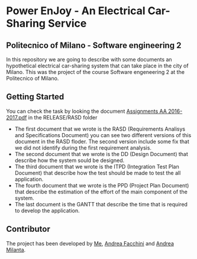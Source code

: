 # Power EnJoy - An Electrical Car-Sharing Service
## Politecnico of Milano - Software engineering 2
In this repository we are going to describe with some documents an hypothetical electrical car-sharing system that can take place in the city of Milano. This was the project of the course Software engeneering 2 at the Politecnico of Milano.
## Getting Started
You can check the task by looking the document [Assignments AA 2016-2017.pdf](https://github.com/istoony/softeng/blob/master/RELEASE/RASD/Assignments%20AA%202016-2017.pdf) in the RELEASE/RASD folder
* The first document that we wrote is the RASD (Requirements Analisys and Specifications Document) you can see two different versions of this document in the RASD floder. The second version include some fix that we did not identify during the first requirement analysis.
* The second document that we wrote is the DD (Design Document) that describe how the system sould be designed.
* The third document that we wrote is the ITPD (Integration Test Plan Document) that describe how the test should be made to test the all application.
* The fourth document that we wrote is the PPD (Project Plan Document) that describe the estimation of the effort of the main component of the system. 
* The last document is the GANTT that describe the time that is required to develop the application.
## Contributor
The project has been developed by [Me](https://github.com/istoony), [Andrea Facchini](https://github.com/AndreF010203) and [Andrea Milanta](https://github.com/AndreaMilanta).
